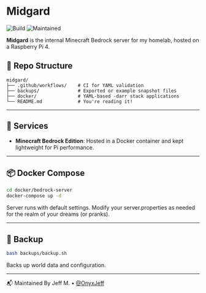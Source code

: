 # Midgard

![Build](https://github.com/OnyxJeff/Midgard/actions/workflows/build.yml/badge.svg)
![Maintained](https://img.shields.io/badge/maintained-yes-blue)

**Midgard** is the internal Minecraft Bedrock server for my homelab, hosted on a Raspberry Pi 4.

## 📁 Repo Structure

```text
midgard/
├── .github/workflows/    # CI for YAML validation
├── backups/              # Exported or example snapshot files
├── docker/               # YAML-based -darr stack applications
└── README.md             # You're reading it!
```

---

## 🧰 Services
- **Minecraft Bedrock Edition**: Hosted in a Docker container and kept lightweight for Pi performance.

---

## 📦 Docker Compose

```bash
cd docker/bedrock-server
docker-compose up -d
```

Server runs with default settings. Modify your server.properties as needed for the realm of your dreams (or pranks).

---

## 💾 Backup

```bash
bash backups/backup.sh
```

Backs up world data and configuration.

---

📬 Maintained By
Jeff M. • [@OnyxJeff](https://www.github.com/onyxjeff)